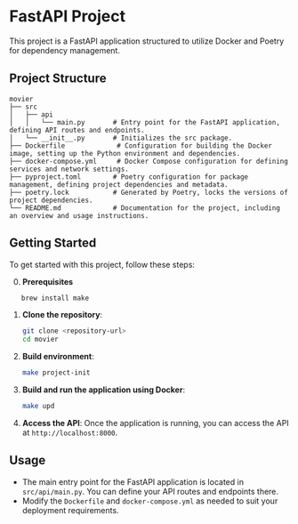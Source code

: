 # FastAPI Project

This project is a FastAPI application structured to utilize Docker and Poetry for dependency management.

## Project Structure

```
movier
├── src
│   ├── api
│   │   └── main.py       # Entry point for the FastAPI application, defining API routes and endpoints.
│   └── __init__.py       # Initializes the src package.
├── Dockerfile             # Configuration for building the Docker image, setting up the Python environment and dependencies.
├── docker-compose.yml     # Docker Compose configuration for defining services and network settings.
├── pyproject.toml        # Poetry configuration for package management, defining project dependencies and metadata.
├── poetry.lock           # Generated by Poetry, locks the versions of project dependencies.
└── README.md             # Documentation for the project, including an overview and usage instructions.
```

## Getting Started

To get started with this project, follow these steps:

0. **Prerequisites**

```bash
   brew install make
```

1. **Clone the repository**:

   ```bash
   git clone <repository-url>
   cd movier
   ```

2. **Build environment**:

   ```bash
   make project-init
   ```

3. **Build and run the application using Docker**:

   ```bash
   make upd
   ```

4. **Access the API**:
   Once the application is running, you can access the API at `http://localhost:8000`.

## Usage

- The main entry point for the FastAPI application is located in `src/api/main.py`. You can define your API routes and endpoints there.
- Modify the `Dockerfile` and `docker-compose.yml` as needed to suit your deployment requirements.
